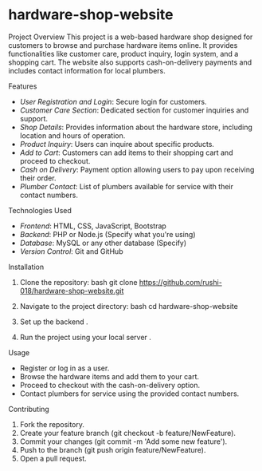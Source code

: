 # hardware-shop-website

 Project Overview
This project is a web-based hardware shop designed for customers to browse and purchase hardware items online. It provides functionalities like customer care, product inquiry, login system, and a shopping cart. The website also supports cash-on-delivery payments and includes contact information for local plumbers.

Features
- *User Registration and Login*: Secure login for customers.
- *Customer Care Section*: Dedicated section for customer inquiries and support.
- *Shop Details*: Provides information about the hardware store, including location and hours of operation.
- *Product Inquiry*: Users can inquire about specific products.
- *Add to Cart*: Customers can add items to their shopping cart and proceed to checkout.
- *Cash on Delivery*: Payment option allowing users to pay upon receiving their order.
- *Plumber Contact*: List of plumbers available for service with their contact numbers.

 Technologies Used
- *Frontend*: HTML, CSS, JavaScript, Bootstrap
- *Backend*: PHP or Node.js (Specify what you're using)
- *Database*: MySQL or any other database (Specify)
- *Version Control*: Git and GitHub

 Installation
1. Clone the repository:
   bash
   git clone https://github.com/rushi-018/hardware-shop-website.git
   
2. Navigate to the project directory:
   bash
   cd hardware-shop-website
   
3. Set up the backend .

4. Run the project using your local server .

 Usage
- Register or log in as a user.
- Browse the hardware items and add them to your cart.
- Proceed to checkout with the cash-on-delivery option.
- Contact plumbers for service using the provided contact numbers.

Contributing
1. Fork the repository.
2. Create your feature branch (git checkout -b feature/NewFeature).
3. Commit your changes (git commit -m 'Add some new feature').
4. Push to the branch (git push origin feature/NewFeature).
5. Open a pull request.



